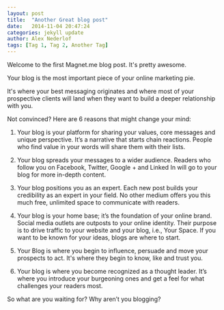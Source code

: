 ```yaml
---
layout: post
title:  "Another Great blog post"
date:   2014-11-04 20:47:24
categories: jekyll update
author: Alex Nederlof
tags: [Tag 1, Tag 2, Another Tag]
---
```

Welcome to the first Magnet.me blog post. It's pretty awesome.

Your blog is the most important piece of your online marketing pie.

It's where your best messaging originates and where most of your prospective clients will land when they want to build a deeper relationship with you.

Not convinced? Here are 6 reasons that might change your mind:

1. Your blog is your platform for sharing your values, core messages and unique perspective. It’s a narrative that starts chain reactions. People who find value in your words will share them with their lists.

2. Your blog spreads your messages to a wider audience. Readers who follow you on Facebook, Twitter, Google + and Linked In will go to your blog for more in-depth content.

3. Your blog positions you as an expert. Each new post builds your credibility as an expert in your field. No other medium offers you this much free, unlimited space to communicate with readers.

4. Your blog is your home base; it’s the foundation of your online brand. Social media outlets are outposts to your online identity. Their purpose is to drive traffic to your website and your blog, i.e., Your Space. If you want to be known for your ideas, blogs are where to start.

5. Your Blog is where you begin to influence, persuade and move your prospects to act. It's where they begin to know, like and trust you.

6. Your blog is where you become recognized as a thought leader. It’s where you introduce your burgeoning ones and get a feel for what challenges your readers most.

So what are you waiting for? Why aren’t you blogging?